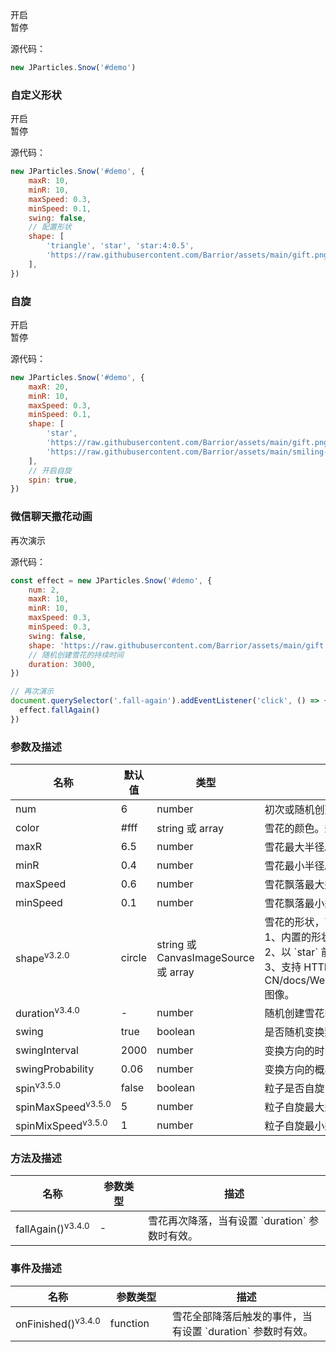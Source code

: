 <div class="instance i1">
    <div class="demo"></div>
    <div class="handlebar">
        <div class="btn btn-default open">开启</div>
        <div class="btn btn-default pause">暂停</div>
    </div>
</div>

源代码：

```javascript
new JParticles.Snow('#demo')
```

### 自定义形状

<div class="instance i2">
    <div class="demo"></div>
    <div class="handlebar">
        <div class="btn btn-default open">开启</div>
        <div class="btn btn-default pause">暂停</div>
    </div>
</div>

源代码：

```javascript
new JParticles.Snow('#demo', {
    maxR: 10,
    minR: 10,
    maxSpeed: 0.3,
    minSpeed: 0.1,
    swing: false,
    // 配置形状
    shape: [
        'triangle', 'star', 'star:4:0.5',
        'https://raw.githubusercontent.com/Barrior/assets/main/gift.png'
    ],
})
```

### 自旋

<div class="instance i3">
    <div class="demo"></div>
    <div class="handlebar">
        <div class="btn btn-default open">开启</div>
        <div class="btn btn-default pause">暂停</div>
    </div>
</div>

源代码：

```javascript
new JParticles.Snow('#demo', {
    maxR: 20,
    minR: 10,
    maxSpeed: 0.3,
    minSpeed: 0.1,
    shape: [
        'star',
        'https://raw.githubusercontent.com/Barrior/assets/main/gift.png',
        'https://raw.githubusercontent.com/Barrior/assets/main/smiling-face.gif',
    ],
    // 开启自旋
    spin: true,
})
```

### 微信聊天撒花动画

<div class="instance i4">
    <div class="demo"></div>
    <div class="handlebar">
        <div class="btn btn-default fall-again">再次演示</div>
    </div>
</div>

源代码：

```javascript
const effect = new JParticles.Snow('#demo', {
    num: 2,
    maxR: 10,
    minR: 10,
    maxSpeed: 0.3,
    minSpeed: 0.3,
    swing: false,
    shape: 'https://raw.githubusercontent.com/Barrior/assets/main/gift.png',
    // 随机创建雪花的持续时间
    duration: 3000,
})

// 再次演示
document.querySelector('.fall-again').addEventListener('click', () => {
  effect.fallAgain()
})
```

### 参数及描述

<table class="table table-bordered-inner table-striped">
    <thead>
	    <tr>
	        <th width="100">名称</th>
	        <th width="100">默认值</th>
	        <th width="150">类型</th>
	        <th width="450">描述</th>
	    </tr>
    </thead>
    <tbody>
	    <tr>
	        <td>num</td>
	        <td>6</td>
	        <td>number</td>
	        <td>初次或随机创建的雪花数量（最多）。</td>
	    </tr>
	    <tr>
	        <td>color</td>
	        <td>#fff</td>
	        <td>string 或 array</td>
	        <td>雪花的颜色。规则参考：[`color`](/examples/quick-start#H7)</td>
	    </tr>
	    <tr>
	        <td>maxR</td>
	        <td>6.5</td>
	        <td>number</td>
	        <td>雪花最大半径。</td>
	    </tr>
	    <tr>
	        <td>minR</td>
	        <td>0.4</td>
	        <td>number</td>
	        <td>雪花最小半径。</td>
	    </tr>
	    <tr>
	        <td>maxSpeed</td>
	        <td>0.6</td>
	        <td>number</td>
	        <td>雪花飘落最大运动速度。</td>
	    </tr>
	    <tr>
	        <td>minSpeed</td>
	        <td>0.1</td>
	        <td>number</td>
	        <td>雪花飘落最小运动速度。</td>
	    </tr>
	    <tr>
	        <td>shape<sup>v3.2.0</sup></td>
	        <td>circle</td>
	        <td class="text-left">string 或 CanvasImageSource 或 array</td>
	        <td>
            雪花的形状，可以选以下几种。<br>
            1、内置的形状：`circle`、`triangle`、`star`。<br>
            2、以 `star` 前缀表示的形状，语法：`star:[边数]:[凹值]`, 例如：`star:5:0.5`，表示五角星。<br>
            3、支持 HTTP、Base64、[CanvasImageSource](https://developer.mozilla.org/zh-CN/docs/Web/API/CanvasRenderingContext2D/drawImage#%E5%8F%82%E6%95%B0) 图像。
          </td>
	    </tr>
	    <tr>
	        <td>duration<sup>v3.4.0</sup></td>
	        <td>-</td>
	        <td>number</td>
	        <td>随机创建雪花的持续时间，单位毫秒。</td>
	    </tr>
	    <tr>
	        <td>swing</td>
	        <td>true</td>
	        <td>boolean</td>
	        <td>是否随机变换飘落的方向。</td>
	    </tr>
	    <tr>
	        <td>swingInterval</td>
	        <td>2000</td>
	        <td>number</td>
	        <td>变换方向的时间间隔，单位毫秒。</td>
	    </tr>
	    <tr>
	        <td>swingProbability</td>
	        <td>0.06</td>
	        <td>number</td>
	        <td>变换方向的概率（达到时间间隔后），取值范围 `[0, 1]`。</td>
	    </tr>
	    <tr>
	        <td>spin<sup>v3.5.0</sup></td>
	        <td>false</td>
	        <td>boolean</td>
	        <td>粒子是否自旋</td>
	    </tr>
	    <tr>
	        <td>spinMaxSpeed<sup>v3.5.0</sup></td>
	        <td>5</td>
	        <td>number</td>
	        <td>粒子自旋最大运动速度，`(0, 360)`。</td>
	    </tr>
	    <tr>
	        <td>spinMixSpeed<sup>v3.5.0</sup></td>
	        <td>1</td>
	        <td>number</td>
	        <td>粒子自旋最小运动速度，`(0, 360)`。</td>
	    </tr>
    </tbody>
</table>

### 方法及描述

<table class="table table-bordered-inner table-striped">
    <thead>
	    <tr>
	        <th width="100">名称</th>
	        <th width="100">参数类型</th>
	        <th width="450">描述</th>
	    </tr>
    </thead>
    <tbody>
	    <tr>
	        <td>fallAgain()<sup>v3.4.0</sup></td>
	        <td>-</td>
	        <td>雪花再次降落，当有设置 `duration` 参数时有效。</td>
	    </tr>
    </tbody>
</table>

### 事件及描述

<table class="table table-bordered-inner table-striped">
    <thead>
	    <tr>
	        <th width="100">名称</th>
	        <th width="110">参数类型</th>
	        <th width="450">描述</th>
	    </tr>
    </thead>
    <tbody>
	    <tr>
	        <td>onFinished()<sup>v3.4.0</sup></td>
	        <td>function</td>
	        <td>雪花全部降落后触发的事件，当有设置 `duration` 参数时有效。</td>
	    </tr>
    </tbody>
</table>
